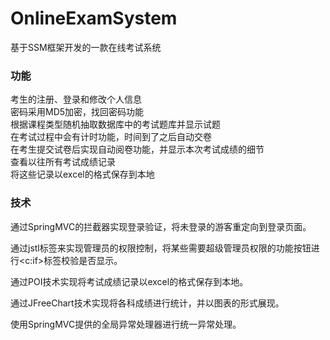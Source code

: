# OnlineExamSystem
基于SSM框架开发的一款在线考试系统


### 功能
考生的注册、登录和修改个人信息  
密码采用MD5加密，找回密码功能  
根据课程类型随机抽取数据库中的考试题库并显示试题  
在考试过程中会有计时功能，时间到了之后自动交卷  
在考生提交试卷后实现自动阅卷功能，并显示本次考试成绩的细节  
查看以往所有考试成绩记录  
将这些记录以excel的格式保存到本地  



### 技术
通过SpringMVC的拦截器实现登录验证，将未登录的游客重定向到登录页面。

通过jstl标签来实现管理员的权限控制，将某些需要超级管理员权限的功能按钮进行<c:if>标签校验是否显示。

通过POI技术实现将考试成绩记录以excel的格式保存到本地。 

通过JFreeChart技术实现将各科成绩进行统计，并以图表的形式展现。

使用SpringMVC提供的全局异常处理器进行统一异常处理。
